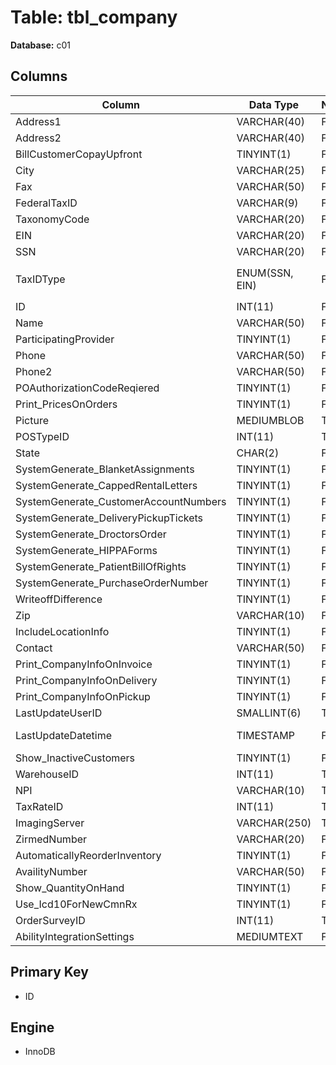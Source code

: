 # Table: tbl_company

**Database:** c01

## Columns

| Column | Data Type | Nullable | Default | Extra |
|--------|-----------|----------|---------|-------|
| Address1 | VARCHAR(40) | False |  | None |
| Address2 | VARCHAR(40) | False |  | None |
| BillCustomerCopayUpfront | TINYINT(1) | False | 0 | None |
| City | VARCHAR(25) | False |  | None |
| Fax | VARCHAR(50) | False |  | None |
| FederalTaxID | VARCHAR(9) | False |  | None |
| TaxonomyCode | VARCHAR(20) | False | 332B00000X | None |
| EIN | VARCHAR(20) | False |  | None |
| SSN | VARCHAR(20) | False |  | None |
| TaxIDType | ENUM(SSN, EIN) | False | None | `TaxIDType` ENUM('SSN', 'EIN') NOT NULL |
| ID | INT(11) | False | None | AUTO_INCREMENT |
| Name | VARCHAR(50) | False |  | None |
| ParticipatingProvider | TINYINT(1) | False | 0 | None |
| Phone | VARCHAR(50) | False |  | None |
| Phone2 | VARCHAR(50) | False |  | None |
| POAuthorizationCodeReqiered | TINYINT(1) | False | 0 | None |
| Print_PricesOnOrders | TINYINT(1) | False | 0 | None |
| Picture | MEDIUMBLOB | True | None | None |
| POSTypeID | INT(11) | True | 12 | None |
| State | CHAR(2) | False |  | None |
| SystemGenerate_BlanketAssignments | TINYINT(1) | False | 0 | None |
| SystemGenerate_CappedRentalLetters | TINYINT(1) | False | 0 | None |
| SystemGenerate_CustomerAccountNumbers | TINYINT(1) | False | 0 | None |
| SystemGenerate_DeliveryPickupTickets | TINYINT(1) | False | 0 | None |
| SystemGenerate_DroctorsOrder | TINYINT(1) | False | 0 | None |
| SystemGenerate_HIPPAForms | TINYINT(1) | False | 0 | None |
| SystemGenerate_PatientBillOfRights | TINYINT(1) | False | 0 | None |
| SystemGenerate_PurchaseOrderNumber | TINYINT(1) | False | 0 | None |
| WriteoffDifference | TINYINT(1) | False | 0 | None |
| Zip | VARCHAR(10) | False |  | None |
| IncludeLocationInfo | TINYINT(1) | False | 0 | None |
| Contact | VARCHAR(50) | False |  | None |
| Print_CompanyInfoOnInvoice | TINYINT(1) | False | 0 | None |
| Print_CompanyInfoOnDelivery | TINYINT(1) | False | 0 | None |
| Print_CompanyInfoOnPickup | TINYINT(1) | False | 0 | None |
| LastUpdateUserID | SMALLINT(6) | True | None | None |
| LastUpdateDatetime | TIMESTAMP | False | CURRENT_TIMESTAMP | ON UPDATE CURRENT_TIMESTAMP |
| Show_InactiveCustomers | TINYINT(1) | False | 0 | None |
| WarehouseID | INT(11) | True | None | None |
| NPI | VARCHAR(10) | True | None | None |
| TaxRateID | INT(11) | True | None | None |
| ImagingServer | VARCHAR(250) | True | None | None |
| ZirmedNumber | VARCHAR(20) | False |  | None |
| AutomaticallyReorderInventory | TINYINT(1) | False | 1 | None |
| AvailityNumber | VARCHAR(50) | False |  | None |
| Show_QuantityOnHand | TINYINT(1) | False | 0 | None |
| Use_Icd10ForNewCmnRx | TINYINT(1) | False | 0 | None |
| OrderSurveyID | INT(11) | True | None | None |
| AbilityIntegrationSettings | MEDIUMTEXT | False | None | None |

## Primary Key
- ID

## Engine
- InnoDB
